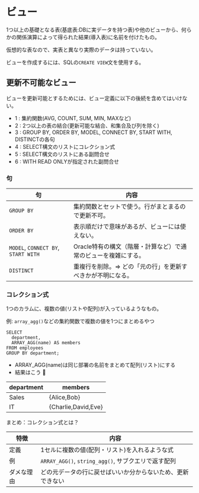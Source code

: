 # ビュー

1つ以上の基礎となる表(基底表:DBに実データを持つ表)や他のビューから、何らかの関係演算によって得られた結果(導入表)に名前を付けたもの。

仮想的な表なので、実表と異なり実際のデータは持っていない。

ビューを作成するには、SQLの`CREATE VIEW`文を使用する。

## 更新不可能なビュー

ビューを更新可能とするためには、ビュー定義に以下の後続を含めてはいけない。

- 1 : 集約関数(AVG, COUNT, SUM, MIN, MAXなど)
- 2 : 2つ以上の表の結合(更新可能な結合、和集合及び列を除く)
- 3 : GROUP BY, ORDER BY, MODEL, CONNECT BY, START WITH, DISTINCTの各句
- 4 : SELECT構文のリストにコレクション式
- 5 : SELECT構文のリストにある副問合せ
- 6 : WITH READ ONLYが指定された副問合せ

### 句

| 句                                  | 内容                                                           |
|-------------------------------------|----------------------------------------------------------------|
| `GROUP BY`                          | 集約関数とセットで使う。行がまとまるので更新不可。             |
| `ORDER BY`                          | 表示順だけで意味があるが、ビューには使えない。                 |
| `MODEL`, `CONNECT BY`, `START WITH` | Oracle特有の構文（階層・計算など）で通常のビューを複雑にする。 |
| `DISTINCT`                          | 重複行を削除。=> どの「元の行」を更新すべきかが不明になる。    |

### コレクション式

1つのカラムに、複数の値(リストや配列)が入っているようなもの。

例: `array_agg()`などの集約関数で複数の値を1つにまとめるやつ

```
SELECT
  department,
  ARRAY_AGG(name) AS members
FROM employees
GROUP BY department;
```

- ARRAY_AGG(name)は同じ部署の名前をまとめて配列(リスト)にする
- 結果はこう :dog:

| department | members             |
|------------|---------------------|
| Sales      | {Alice,Bob}         |
| IT         | {Charlie,David,Eve} |

まとめ：コレクション式とは？

| 特徴       | 内容                                                       |
|------------|------------------------------------------------------------|
| 定義       | 1セルに複数の値(配列・リスト)を入れるような式              |
| 例         | `ARRAY_AGG()`, `string_agg()`, サブクエリで返す配列        |
| ダメな理由 | どの元データの行に戻せばいいか分からないため、更新できない |

